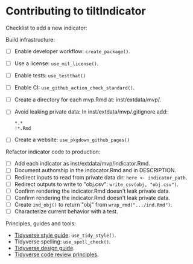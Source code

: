 # Contributing to tiltIndicator

Checklist to add a new indicator:

Build infrastructure:

- [ ] Enable developer workflow: `create_package()`.
- [ ] Use a license: `use_mit_license()`.
- [ ] Enable tests: `use_testthat()`
- [ ] Enable CI: `use_github_action_check_standard()`.
- [ ] Create a directory for each mvp.Rmd at: inst/extdata/mvp/.
- [ ] Avoid leaking private data: In inst/extdata/mvp/.gitignore add:

    ```
    *.*
    !*.Rmd
    ```

- [ ] Create a website: `use_pkgdown_github_pages()`

Refactor indicator code to production:

- [ ] Add each indicator as inst/extdata/mvp/indicator.Rmd.
- [ ] Document authorship in the indocator.Rmd and in DESCRIPTION.
- [ ] Redirect inputs to read from private data dir: `here <- indicator_path`.
- [ ] Redirect outputs to write to "obj.csv": `write_csv(obj, "obj.csv")`.
- [ ] Confirm rendering the indicator.Rmd doesn't leak private data.
- [ ] Confirm rendering the indicator.Rmd doesn't leak private data.
- [ ] Create `ind_obj()` to return "obj" from `wrap_rmd(".../ind.Rmd")`.
- [ ] Characterize current behavior with a test.

Principles, guides and tools:

* [Tidyverse style guide](https://style.tidyverse.org/): `use_tidy_style()`.
* Tidyverse spelling: `use_spell_check()`.
* [Tidyverse design guide](https://design.tidyverse.org/).
* [Tidyverse code review principles](https://davisvaughan.github.io/code-review/).
